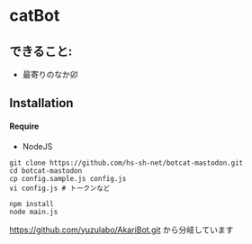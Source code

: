 # catBot

## できること:
* 最寄りのなか卯

## Installation

#### Require
- NodeJS

```
git clone https://github.com/hs-sh-net/botcat-mastodon.git
cd botcat-mastodon
cp config.sample.js config.js
vi config.js # トークンなど

npm install
node main.js
```

https://github.com/yuzulabo/AkariBot.git から分岐しています
